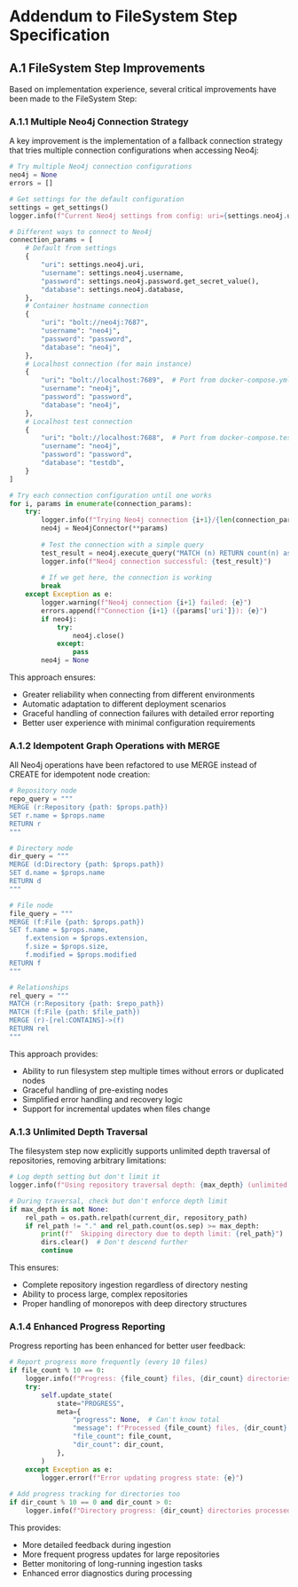 # Addendum to FileSystem Step Specification

## A.1 FileSystem Step Improvements

Based on implementation experience, several critical improvements have been made to the FileSystem Step:

### A.1.1 Multiple Neo4j Connection Strategy

A key improvement is the implementation of a fallback connection strategy that tries multiple connection configurations when accessing Neo4j:

```python
# Try multiple Neo4j connection configurations
neo4j = None
errors = []

# Get settings for the default configuration
settings = get_settings()
logger.info(f"Current Neo4j settings from config: uri={settings.neo4j.uri}, database={settings.neo4j.database}")

# Different ways to connect to Neo4j
connection_params = [
    # Default from settings
    {
        "uri": settings.neo4j.uri,
        "username": settings.neo4j.username,
        "password": settings.neo4j.password.get_secret_value(),
        "database": settings.neo4j.database,
    },
    # Container hostname connection
    {
        "uri": "bolt://neo4j:7687",
        "username": "neo4j",
        "password": "password",
        "database": "neo4j",
    },
    # Localhost connection (for main instance)
    {
        "uri": "bolt://localhost:7689",  # Port from docker-compose.yml
        "username": "neo4j",
        "password": "password",
        "database": "neo4j",
    },
    # Localhost test connection
    {
        "uri": "bolt://localhost:7688",  # Port from docker-compose.test.yml
        "username": "neo4j",
        "password": "password",
        "database": "testdb",
    }
]

# Try each connection configuration until one works
for i, params in enumerate(connection_params):
    try:
        logger.info(f"Trying Neo4j connection {i+1}/{len(connection_params)}: {params['uri']}")
        neo4j = Neo4jConnector(**params)
        
        # Test the connection with a simple query
        test_result = neo4j.execute_query("MATCH (n) RETURN count(n) as count LIMIT 1")
        logger.info(f"Neo4j connection successful: {test_result}")
        
        # If we get here, the connection is working
        break
    except Exception as e:
        logger.warning(f"Neo4j connection {i+1} failed: {e}")
        errors.append(f"Connection {i+1} ({params['uri']}): {e}")
        if neo4j:
            try:
                neo4j.close()
            except:
                pass
        neo4j = None
```

This approach ensures:
- Greater reliability when connecting from different environments
- Automatic adaptation to different deployment scenarios
- Graceful handling of connection failures with detailed error reporting
- Better user experience with minimal configuration requirements

### A.1.2 Idempotent Graph Operations with MERGE

All Neo4j operations have been refactored to use MERGE instead of CREATE for idempotent node creation:

```python
# Repository node
repo_query = """
MERGE (r:Repository {path: $props.path})
SET r.name = $props.name
RETURN r
"""

# Directory node
dir_query = """
MERGE (d:Directory {path: $props.path})
SET d.name = $props.name
RETURN d
"""

# File node
file_query = """
MERGE (f:File {path: $props.path})
SET f.name = $props.name,
    f.extension = $props.extension,
    f.size = $props.size,
    f.modified = $props.modified
RETURN f
"""

# Relationships
rel_query = """
MATCH (r:Repository {path: $repo_path})
MATCH (f:File {path: $file_path})
MERGE (r)-[rel:CONTAINS]->(f)
RETURN rel
"""
```

This approach provides:
- Ability to run filesystem step multiple times without errors or duplicated nodes
- Graceful handling of pre-existing nodes
- Simplified error handling and recovery logic
- Support for incremental updates when files change

### A.1.3 Unlimited Depth Traversal

The filesystem step now explicitly supports unlimited depth traversal of repositories, removing arbitrary limitations:

```python
# Log depth setting but don't limit it
logger.info(f"Using repository traversal depth: {max_depth} (unlimited if None)")

# During traversal, check but don't enforce depth limit
if max_depth is not None:
    rel_path = os.path.relpath(current_dir, repository_path)
    if rel_path != "." and rel_path.count(os.sep) >= max_depth:
        print(f"  Skipping directory due to depth limit: {rel_path}")
        dirs.clear()  # Don't descend further
        continue
```

This ensures:
- Complete repository ingestion regardless of directory nesting
- Ability to process large, complex repositories
- Proper handling of monorepos with deep directory structures

### A.1.4 Enhanced Progress Reporting

Progress reporting has been enhanced for better user feedback:

```python
# Report progress more frequently (every 10 files)
if file_count % 10 == 0:
    logger.info(f"Progress: {file_count} files, {dir_count} directories")
    try:
        self.update_state(
            state="PROGRESS",
            meta={
                "progress": None,  # Can't know total
                "message": f"Processed {file_count} files, {dir_count} directories",
                "file_count": file_count,
                "dir_count": dir_count,
            },
        )
    except Exception as e:
        logger.error(f"Error updating progress state: {e}")
        
# Add progress tracking for directories too
if dir_count % 10 == 0 and dir_count > 0:
    logger.info(f"Directory progress: {dir_count} directories processed")
```

This provides:
- More detailed feedback during ingestion
- More frequent progress updates for large repositories
- Better monitoring of long-running ingestion tasks
- Enhanced error diagnostics during processing